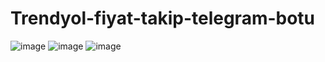 # Trendyol-fiyat-takip-telegram-botu

![image](https://github.com/LbRCoder/Trendyol-fiyat-takip-telegram-botu/assets/73874983/1d691f00-ff94-430d-9e24-5b7c42134074)
![image](https://github.com/LbRCoder/Trendyol-fiyat-takip-telegram-botu/assets/73874983/f1dfd74c-2997-49f6-acd7-e1cb0fd7e94a)
![image](https://github.com/LbRCoder/Trendyol-fiyat-takip-telegram-botu/assets/73874983/420131d9-90e9-406c-8c4d-3d718ed265fe)

